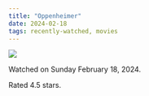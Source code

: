 ```yaml
---
title: "Oppenheimer"
date: 2024-02-18
tags: recently-watched, movies
---
```


<div class="letterboxd-movie-data-content">
   <p><img src="https://a.ltrbxd.com/resized/film-poster/7/8/4/3/2/8/784328-oppenheimer-0-600-0-900-crop.jpg?v=e3c6e7a32c"/></p> <p>Watched on Sunday February 18, 2024.</p> 
  <p>Rated 4.5 stars.<p>
  <div class="float-clear"></div>
</div>